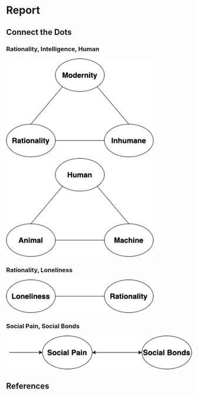 # Report

## Connect the Dots

### Rationality, Intelligence, Human
<p float="left">
	<img src="./pix/triangle-1.png" width="400" />
	<img src="./pix/triangle-2.png" width="400" />
</p>

### Rationality, Loneliness
<p float="left">
	<img src="./pix/line-1.png" width="400" />
</p>

###  Social Pain, Social Bonds
<p float="left">
	<img src="./pix/line-2.png" width="600" />
</p>

## References